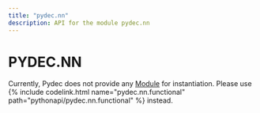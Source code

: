 ```yaml
---
title: "pydec.nn"
description: API for the module pydec.nn
---
```


# PYDEC.NN

Currently, Pydec does not provide any [Module](https://pytorch.org/docs/stable/generated/torch.nn.Module.html#torch.nn.Module) for instantiation. Please use {% include codelink.html name="pydec.nn.functional" path="pythonapi/pydec.nn.functional" %}  instead.
